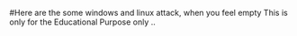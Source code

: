 #Here are the some windows and linux attack, when you feel empty
This is only for the Educational Purpose only ..
